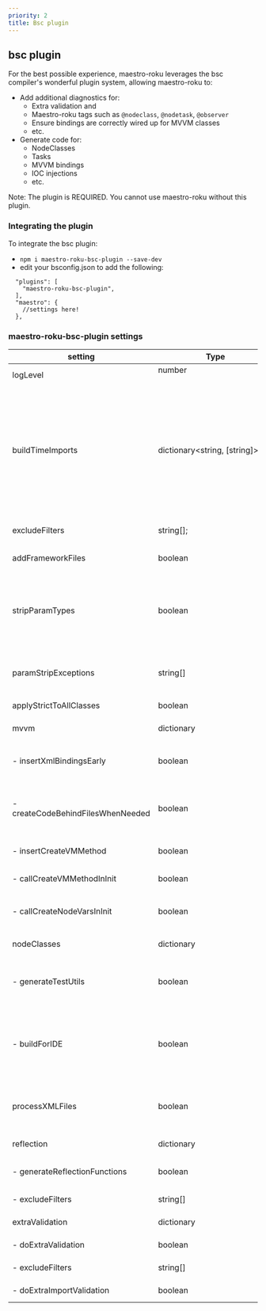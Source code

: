 ```yaml
---
priority: 2
title: Bsc plugin
---
```

## bsc plugin

For the best possible experience, maestro-roku leverages the bsc compiler's wonderful plugin system, allowing maestro-roku to:
 - Add additional diagnostics for:
   - Extra validation and
   - Maestro-roku tags such as `@nodeclass`, `@nodetask`, `@observer`
   - Ensure bindings are correctly wired up for MVVM classes
   - etc.
 - Generate code for:
   - NodeClasses
   - Tasks
   - MVVM bindings
   - IOC injections
   - etc.

Note: The plugin is REQUIRED. You cannot use maestro-roku without this plugin.

### Integrating the plugin
To integrate the bsc plugin:
 - `npm i maestro-roku-bsc-plugin --save-dev`
 - edit your bsconfig.json to add the following:

```
  "plugins": [
    "maestro-roku-bsc-plugin",
  ],
  "maestro": {
    //settings here!
  },

```

### maestro-roku-bsc-plugin settings

|  setting   | Type      | Description |
|  ---  |  ---  | --- |
|logLevel | number &nbsp;&nbsp;&nbsp;&nbsp;&nbsp;&nbsp;&nbsp;&nbsp;&nbsp;&nbsp;&nbsp;&nbsp;&nbsp;&nbsp;&nbsp;&nbsp;&nbsp;&nbsp;&nbsp;&nbsp;&nbsp;&nbsp;&nbsp;&nbsp;&nbsp;&nbsp;&nbsp;&nbsp;&nbsp;&nbsp;&nbsp;&nbsp;&nbsp;&nbsp;&nbsp;&nbsp;&nbsp;&nbsp;&nbsp;&nbsp;&nbsp;&nbsp;&nbsp;&nbsp;&nbsp;&nbsp;&nbsp;&nbsp;&nbsp;&nbsp;&nbsp;&nbsp;&nbsp;&nbsp; | Optional. log level for framework from 0(error) to 4 (verbose)|
|buildTimeImports | dictionary<string, [string]> | Optional. allows a file to swap specify which imports to use at build time, to facilitate dynamic imports e.g. if your build has a certain set of analytics plugins, you might configure that in your build system and update this setting to be `{"IAnalyticsManagers": ["pkg:/source/SuperAnalytics.bs", "pkg:/source/googleAnalytics.bs"]}`, maestro will automatically change all `import "build:IAnalyticsManagers` to the imports described here |
|excludeFilters | string[]; | Optional. list of globs, the files of which, when matched, will not be processed by the plugin|
|addFrameworkFiles | boolean | Defaults to true. Used for internal testing. Do not touch this!|
|stripParamTypes | boolean | Defaults to true. Removes the types on params at runtime, so that you can code with any types you want in your app and not have roku compiler break when compiling, or hit a crash when passing in an invalid into, e.g. a string. i.e. allows for optional defined types|
|paramStripExceptions| string[] | Optional. Array of function names that will not have their params stripped. Allowins for working around issues that might arise in some cases |
|applyStrictToAllClasses | boolean | Defaults to true. Adds additional strict validation|
|mvvm | dictionary | Optional. Contains options to configure the mvvm behavior |
|     - insertXmlBindingsEarly | boolean | Optional - default false, if set to true, will allow you to see transpiled files in the editor. Performance will tank though - use with care!|
|     - createCodeBehindFilesWhenNeeded | boolean | Defaults to true. Maestro will create code-behinds for your xml files. This means you just need to create an xml file, and a vm, and maestro does the rest|
|     - insertCreateVMMethod | boolean | Default true. Maestro will create your vm for you, in your code-behind file, if present|
|     - callCreateVMMethodInInit | boolean | Default true. Maestro will create your vm and initialize it for you|
|    - callCreateNodeVarsInInit | boolean | Default true. Maestro will create `m.nodeId` fields for all xml components that have id set. Never type `findNode` again :)|
|nodeClasses | dictionary | Optional. Options for node class generation|
|     - generateTestUtils | boolean | Default to false. Set this to true in your test projects, and maestro will create test utils to make it easy for you to debug your node generated classes|
|     - buildForIDE | boolean | Set this to true in your `bsconfig.json` used by the IDE, to keep performance snappy. If this is not set to false on your other builds, then maestro will not generate any code for you and your app will have erratic behavior |
|processXMLFiles | boolean | Default to false. If true, then xml files (and mvvm style coding) is supported. If your project only uses node files, it iis recommended to disable this for performance|
|reflection | dictionary | Optional. Options for controlling reflection behavior|
| - generateReflectionFunctions | boolean | Default to false. if true will generate the functions required to lookup classes by name|
| - excludeFilters | string[] | Will exclude files matchign these globs from reflection|
|extraValidation| dictionary | Optional. Settings that control maestro's additional validation|
| - doExtraValidation | boolean| If true will do additional maestro validation|
| - excludeFilters | string[] | Will exclude certain files from extra validation|
| - doExtraImportValidation | boolean| Will exclude certain files from extra validation|
